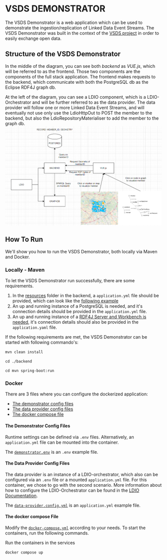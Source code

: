 # VSDS DEMONSTRATOR

The VSDS Demonstrator is a web application which can be used to demonstrate the ingestion/replication of Linked Data Event Streams.
The VSDS Demonstrator was built in the context of
the [VSDS project](https://vlaamseoverheid.atlassian.net/wiki/spaces/VSDSSTART/overview) in order to easily exchange
open data.

## Structure of the VSDS Demonstrator
In the middle of the diagram, you can see both _backend_ as _VUE.js_, which will be referred to as the frontend. 
Those two components are the components of the full stack application. The frontend makes requests to the backend, which communicate with both the PostgreSQL db as the Eclipse RDF4J graph db. 

At the left of the diagram, you can see a LDIO component, which is a LDIO-Orchestrator and will be further referred to as the data provider. The data provider will follow one or more Linked Data Event Streams, and will eventually not use only use the LdioHttpOut to POST the member to the backend, but also the LdioRepositoryMaterialiser to add the member to the graph db. 
![img.png](documentation/img.png)

## How To Run
We'll show you how to run the VSDS Demonstrator, both locally via Maven and Docker.

### Locally - Maven
To let the VSDS Demonstrator run successfully, there are some requirements.
1. In the [resources](backend/src/main/resources) folder in the backend, a `application.yml` file should be provided, which can look like the [following example](backend/examples/example-application.yaml)
2. An up and running instance of a PostgreSQL is needed, and it's connection details should be provided in the `application.yml` file.
3. An up and running instance of a [RDF4J Server and Workbench is needed](https://rdf4j.org/documentation/tools/server-workbench), it's connection details should also be provided in the `application.yaml` file.

If the following requirements are met, the VSDS Demonstrator can be started with following commando's:
```shell
mvn clean install
```
```shell
cd ./backend
```
```shell
cd mvn spring-boot:run
```

### Docker
There are 3 files where you can configure the dockerized application:

- [The demonstrator config files](#the-demonstrator-config-files)
- [The data provider config files](#the-data-provider-config-files)
- [The docker compose file](#the-docker-compose-file)

#### The Demonstrator Config Files

Runtime settings can be defined via `.env` files. Alternatively, an `application.yml` file can be mounted into the container.

The [`demonstrator.env`](./docker-compose/demonstrator.env) is an `.env` example file.

#### The Data Provider Config Files
The data provider is an instance of a LDIO-orchestrator, which also can be configured via an `.env` file or a mounted `application.yml` file. 
For this container, we chose to go with the second scenario. More information about how to configure the LDIO-Orchestrator 
can be found in the [LDIO Documentation](https://informatievlaanderen.github.io/VSDS-Linked-Data-Interactions/).

The [`data-provider.config.yml`](./docker-compose/data-provider.config.yml) is an `application.yml` example file.

#### The docker compose File
Modify the [`docker-compose.yml`](./docker-compose.yml) according to your needs. To start the containers, run the following commands.

Run the containers in the services
```shell
docker compose up
```